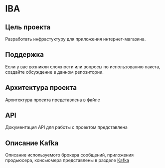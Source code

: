 # IBA
## Цель проекта
Разработать инфрастуктуру для приложения интернет-магазина.
## Поддержка
Если у вас возникли сложности или вопросы по использованию пакета, создайте обсуждение в данном репозитории.
## Архитектура проекта
Архитектура проекта представлена в файле 
## API
Документация API для работы с проектом представлена
## Описание Kafka
Описание используемого брокера сообщений, приложения продьюсера, консьюмера представлены в разделе [Kafka](https://docs.google.com/spreadsheets/d/1260sb7T-fsTdNyeQzJkAdMG5JF0HRgUqRnIoq7X_6sc/edit?gid=0#gid=0)
